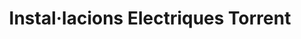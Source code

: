 ---
title: "Instal·lacions Electriques Torrent"
url: /torrent/instal-lacions-electriques-torrent/
shop: radiotecnia
---